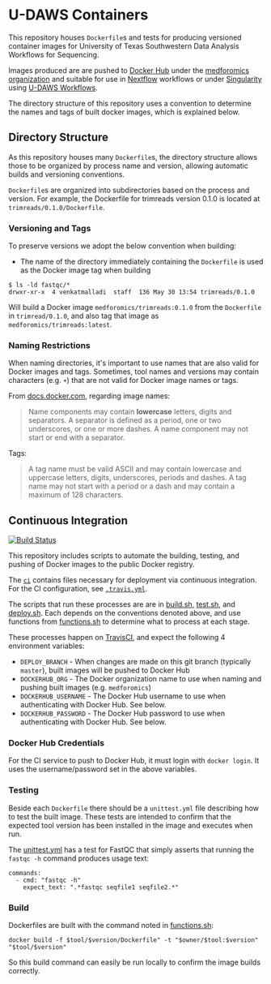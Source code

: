 U-DAWS Containers
==========

This repository houses `Dockerfile`s and tests for producing versioned container images for
University of Texas Southwestern Data Analysis Workflows for Sequencing.

Images produced are are pushed to [Docker Hub](https://hub.docker.com/) under the [medforomics organization](https://hub.docker.com/u/medforomics/) and suitable for use in [Nextflow](https://www.nextflow.io/) workflows or under [Singularity](http://singularity.lbl.gov) using [U-DAWS Workflows](https://git.biohpc.swmed.edu/BICF/Astrocyte/process_scripts).

The directory structure of this repository uses a convention to determine the names and tags of built docker images, which is explained below.

## Directory Structure

As this repository houses many `Dockerfile`s, the directory structure allows those to be organized by process name and version, allowing automatic builds and versioning conventions.

`Dockerfile`s are organized into subdirectories based on the process and version. For example, the Dockerfile for trimreads version 0.1.0 is located at `trimreads/0.1.0/Dockerfile`.

### Versioning and Tags

To preserve versions we adopt the below convention when building:

* The name of the directory immediately containing the `Dockerfile` is used as the Docker image tag when building

```
$ ls -ld fastqc/*
drwxr-xr-x  4 venkatmalladi  staff  136 May 30 13:54 trimreads/0.1.0
```

Will build a Docker image `medforomics/trimreads:0.1.0` from the `Dockerfile` in `trimread/0.1.0`, and also tag that image as `medforomics/trimreads:latest`.

### Naming Restrictions

When naming directories, it's important to use names that are also valid for Docker images and tags. Sometimes, tool names and versions may contain characters (e.g. `+`) that are not valid for Docker image names or tags.

From [docs.docker.com](https://docs.docker.com/engine/reference/commandline/tag/#extended-description), regarding image names:

> Name components may contain **lowercase** letters, digits and separators. A separator is defined as a period, one or two underscores, or one or more dashes. A name component may not start or end with a separator.

Tags:

> A tag name must be valid ASCII and may contain lowercase and uppercase letters, digits, underscores, periods and dashes. A tag name may not start with a period or a dash and may contain a maximum of 128 characters.

## Continuous Integration

[![Build Status](https://travis-ci.org/medforomics/udaws-containers.svg?branch=master)](https://travis-ci.org/medforomics/udaws-containers)

This repository includes scripts to automate the building, testing, and pushing of Docker images to the public Docker registry.

The [`ci`](ci) contains files necessary for deployment via continuous integration. For the CI configuration, see [`.travis.yml`](.travis.yml).

The scripts that run these processes are are in [build.sh](build.sh), [test.sh](test.sh), and [deploy.sh](deploy.sh). Each depends on the conventions denoted above, and use functions from [functions.sh](functions.sh) to determine what to process at each stage.

These processes happen on [TravisCI](https://travis-ci.org/medforomics/udaws-containers), and expect the following 4 environment variables:

- `DEPLOY_BRANCH` - When changes are made on this git branch (typically `master`), built images will be pushed to Docker Hub
- `DOCKERHUB_ORG` - The Docker organization name to use when naming and pushing built images (e.g. `medforomics`)
- `DOCKERHUB_USERNAME` - The Docker Hub username to use when authenticating with Docker Hub. See below.
- `DOCKERHUB_PASSWORD` - The Docker Hub password to use when authenticating with Docker Hub. See below.

### Docker Hub Credentials

For the CI service to push to Docker Hub, it must login with `docker login`. It uses the username/password set in the above variables.


### Testing

Beside each `Dockerfile` there should be a `unittest.yml` file describing how to test the built image.  These tests are intended to confirm that the expected tool version has been installed in the image and executes when run.

The [unittest.yml](trimreads/0.1.1/unittest.yml) has a test for FastQC that simply asserts that running the `fastqc -h` command produces usage text:

```
commands:
  - cmd: "fastqc -h"
    expect_text: ".*fastqc seqfile1 seqfile2.*"
```

### Build

Dockerfiles are built with the command noted in [functions.sh](functions.sh):

```
docker build -f $tool/$version/Dockerfile" -t "$owner/$tool:$version" "$tool/$version"
```

So this build command can easily be run locally to confirm the image builds correctly.
